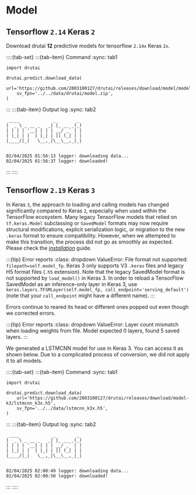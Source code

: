 # Model

## Tensorflow `2.14` Keras `2`
Download drutai **12** predictive models for tensorflow `2.14x` Keras `2x`.

::::{tab-set}
:::{tab-item} Command
:sync: tab1
```{code} python
import drutai

drutai.predict.download_data(
    url='https://github.com/2003100127/drutai/releases/download/model/model.zip',
    sv_fpn='../../data/drutai/model.zip',
)
```
:::
:::{tab-item} Output log
:sync: tab2
```shell
 ____             _        _ 
|  _ \ _ __ _   _| |_ __ _(_)
| | | | '__| | | | __/ _` | |
| |_| | |  | |_| | || (_| | |
|____/|_|   \__,_|\__\__,_|_|
                             

02/04/2025 01:56:13 logger: downloading data...
02/04/2025 01:56:37 logger: downloaded!
```
:::
::::

## Tensorflow `2.19` Keras `3`

In Keras `3`, the approach to loading and calling models has changed significantly compared to Keras `2`, especially when used within the TensorFlow ecosystem. Many legacy TensorFlow models that relied on `tf.keras.Model` subclassing or `SavedModel` formats may now require structural modifications, explicit serialization logic, or migration to the new `.keras` format to ensure compatibility. However, when we attempted to make this transition, the process did not go as smoothly as expected. Please check the [_installation_](../installation.md) guide.

:::{tip} Error reports
:class: dropdown
ValueError: File format not supported: `filepath=self.model_fp`. Keras 3 only supports V3 `.keras` files and legacy H5 format files (`.h5` extension). Note that the legacy SavedModel format is not supported by `load_model()` in Keras 3. In order to reload a TensorFlow SavedModel as an inference-only layer in Keras 3, use `keras.layers.TFSMLayer(self.model_fp, call_endpoint='serving_default')` (note that your `call_endpoint` might have a different name).
:::

Errors continue to reared its head or different ones popped out even though we corrected errors.

:::{tip} Error reports
:class: dropdown
ValueError: Layer count mismatch when loading weights from file. Model expected 0 layers, found 5 saved layers.
:::

We generated a LSTMCNN model for use in Keras 3. You can access it as shown below. Due to a complicated process of conversion, we did not apply it to all models. 

::::{tab-set}
:::{tab-item} Command
:sync: tab1
```{code} python
import drutai

drutai.predict.download_data(
    url='https://github.com/2003100127/drutai/releases/download/model-k3/lstmcnn_k3x.h5',
    sv_fpn='../../data/lstmcnn_k3x.h5',
)
```
:::
:::{tab-item} Output log
:sync: tab2
```{code} shell
 ____             _        _ 
|  _ \ _ __ _   _| |_ __ _(_)
| | | | '__| | | | __/ _` | |
| |_| | |  | |_| | || (_| | |
|____/|_|   \__,_|\__\__,_|_|
                             

02/04/2025 02:00:49 logger: downloading data...
02/04/2025 02:00:50 logger: downloaded!
```
:::
::::
